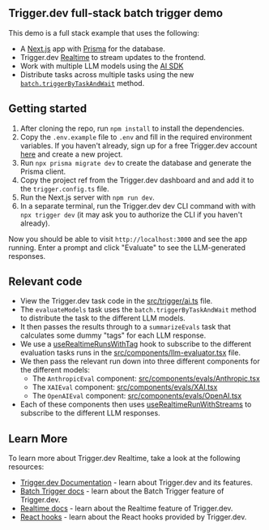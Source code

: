 ## Trigger.dev full-stack batch trigger demo

This demo is a full stack example that uses the following:

- A [Next.js](https://nextjs.org/) app with [Prisma](https://www.prisma.io/) for the database.
- Trigger.dev [Realtime](https://trigger.dev/launchweek/0/realtime) to stream updates to the frontend.
- Work with multiple LLM models using the [AI SDK](https://sdk.vercel.ai/docs/introduction)
- Distribute tasks across multiple tasks using the new [`batch.triggerByTaskAndWait`](https://trigger.dev/docs/triggering#batch-triggerbytaskandwait) method.

## Getting started

1. After cloning the repo, run `npm install` to install the dependencies.
2. Copy the `.env.example` file to `.env` and fill in the required environment variables. If you haven't already, sign up for a free Trigger.dev account [here](https://cloud.trigger.dev/login) and create a new project.
3. Run `npx prisma migrate dev` to create the database and generate the Prisma client.
4. Copy the project ref from the Trigger.dev dashboard and and add it to the `trigger.config.ts` file.
5. Run the Next.js server with `npm run dev`.
6. In a separate terminal, run the Trigger.dev dev CLI command with with `npx trigger dev` (it may ask you to authorize the CLI if you haven't already).

Now you should be able to visit `http://localhost:3000` and see the app running. Enter a prompt and click "Evaluate" to see the LLM-generated responses.

## Relevant code

- View the Trigger.dev task code in the [src/trigger/ai.ts](src/trigger/batch.ts) file.
- The `evaluateModels` task uses the `batch.triggerByTaskAndWait` method to distribute the task to the different LLM models.
- It then passes the results through to a `summarizeEvals` task that calculates some dummy "tags" for each LLM response.
- We use a [useRealtimeRunsWithTag](https://trigger.dev/docs/frontend/react-hooks/realtime#userealtimerunswithtag) hook to subscribe to the different evaluation tasks runs in the [src/components/llm-evaluator.tsx](src/components/llm-evaluator.tsx) file.
- We then pass the relevant run down into three different components for the different models:
  - The `AnthropicEval` component: [src/components/evals/Anthropic.tsx](src/components/evals/Anthropic.tsx)
  - The `XAIEval` component: [src/components/evals/XAI.tsx](src/components/evals/XAI.tsx)
  - The `OpenAIEval` component: [src/components/evals/OpenAI.tsx](src/components/evals/OpenAI.tsx)
- Each of these components then uses [useRealtimeRunWithStreams](https://trigger.dev/docs/frontend/react-hooks/realtime#userealtimerunwithstreams) to subscribe to the different LLM responses.

## Learn More

To learn more about Trigger.dev Realtime, take a look at the following resources:

- [Trigger.dev Documentation](https://trigger.dev/docs) - learn about Trigger.dev and its features.
- [Batch Trigger docs](https://trigger.dev/docs/triggering) - learn about the Batch Trigger feature of Trigger.dev.
- [Realtime docs](https://trigger.dev/docs/realtime) - learn about the Realtime feature of Trigger.dev.
- [React hooks](https://trigger.dev/docs/frontend/react-hooks) - learn about the React hooks provided by Trigger.dev.
